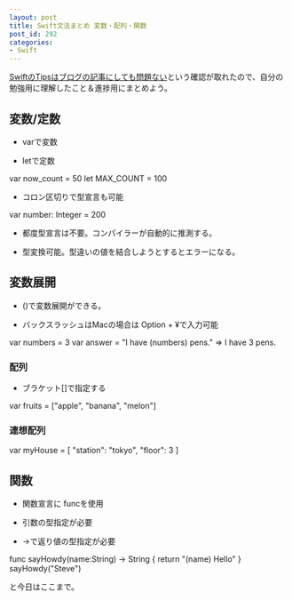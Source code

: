 ```yaml
---
layout: post
title: Swift文法まとめ 変数・配列・関数
post_id: 292
categories: 
- Swift
---
```


[SwiftのTipsはブログの記事にしても問題ない](http://www.vagrantup.jp/entry/2014/06/10/003424)という確認が取れたので、自分の勉強用に理解したこと＆進捗用にまとめよう。


## 変数/定数



*  varで変数


*  letで定数


var now_count = 50
let MAX_COUNT = 100


*  コロン区切りで型宣言も可能


var number: Integer = 200


*  都度型宣言は不要。コンパイラーが自動的に推測する。


*  型変換可能。型違いの値を結合しようとするとエラーになる。


## 変数展開



*  \()で変数展開ができる。


*  バックスラッシュはMacの場合は
Option + ¥で入力可能


var numbers = 3
var answer = "I have (numbers) pens."  => I have 3 pens.


### 配列



*  ブラケット[]で指定する


var fruits = ["apple", "banana", "melon"]


### 連想配列



var myHouse = [
    "station": "tokyo",
    "floor": 3
]


## 関数



*  関数宣言に
funcを使用


*  引数の型指定が必要


*  ->で返り値の型指定が必要


func sayHowdy(name:String) -> String {
    return "(name) Hello"
}
sayHowdy("Steve")

と今日はここまで。